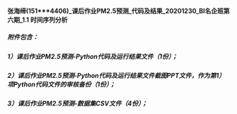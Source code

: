 #### 张海缔(151***4406)_课后作业PM2.5预测_代码及结果_20201230_BI名企班第六期_1.1 时间序列分析

##### 附件包含：
##### 1）课后作业PM2.5预测-Python代码及运行结果文件（1份）；
##### 2）课后作业PM2.5预测-Python代码及运行结果文件截图PPT文件，作为第1）项Python代码文件的审核备份（1份）；
##### 3）课后作业PM2.5预测-数据集CSV文件（4份）；
